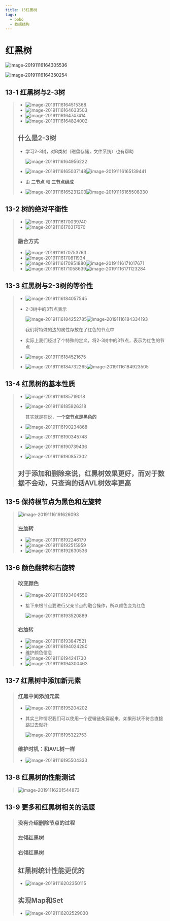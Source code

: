 ```yaml
---
title: 13红黑树
tags:
  - bobo
  - 数据结构
---
```


# 红黑树

![image-20191116164305536](https://tva1.sinaimg.cn/large/006y8mN6ly1g8zz26zw9oj30lw0apq7w.jpg)

![image-20191116164350254](https://tva1.sinaimg.cn/large/006y8mN6ly1g8zz2yxo4kj30ks0b8tc0.jpg)

## 13-1 红黑树与2-3树

> - ![image-20191116164515368](https://tva1.sinaimg.cn/large/006y8mN6ly1g8zz4fze7fj30iz0c4ten.jpg)
> - ![image-20191116164633503](https://tva1.sinaimg.cn/large/006y8mN6ly1g8zz5tk5qbj30mv0c37by.jpg)
> - ![image-20191116164747414](https://tva1.sinaimg.cn/large/006y8mN6ly1g8zz72cq8ij30iw0buq64.jpg)
> - ![image-20191116164824002](https://tva1.sinaimg.cn/large/006y8mN6ly1g8zz7p8xccj30cr0bot9v.jpg)
>
> ## 什么是2-3树
>
> - 学习2-3树，对B类树（磁盘存储，文件系统）也有帮助
>
>   ![image-20191116164956222](https://tva1.sinaimg.cn/large/006y8mN6ly1g8zz9bhhl4j30eb06ndgt.jpg)
>
> - ![image-20191116165037148](https://tva1.sinaimg.cn/large/006y8mN6ly1g8zza0oodkj30f00azgn1.jpg)![image-20191116165139441](https://tva1.sinaimg.cn/large/006y8mN6ly1g8zzb3hau9j30d8015aa8.jpg)
>
> - 由 **二节点** 和 **三节点组成**
>
> - ![image-20191116165231203](https://tva1.sinaimg.cn/large/006y8mN6ly1g8zzc04mvrj30dn09s406.jpg)![image-20191116165508330](https://tva1.sinaimg.cn/large/006y8mN6ly1g8zzepq9juj309100y74d.jpg)

## 13-2 树的绝对平衡性

> - ![image-20191116170039740](https://tva1.sinaimg.cn/large/006y8mN6ly1g8zzkgmwnyj308l07774w.jpg)
> - ![image-20191116170317670](https://tva1.sinaimg.cn/large/006y8mN6ly1g8zzn7gvr9j308a06jgmg.jpg)
>
> ### 融合方式
>
> - ![image-20191116170753763](https://tva1.sinaimg.cn/large/006y8mN6ly1g8zzrzqx13j30ap08haav.jpg)
> - ![image-20191116170811934](https://tva1.sinaimg.cn/large/006y8mN6ly1g8zzsaxmw3j30lp0andhj.jpg)
> - ![image-20191116170951880](https://tva1.sinaimg.cn/large/006y8mN6ly1g8zzu1746qj30mr0bpju6.jpg)![image-20191116171017671](https://tva1.sinaimg.cn/large/006y8mN6ly1g8zzuhu7s0j30mo0cg41p.jpg)
> - ![image-20191116171058639](https://tva1.sinaimg.cn/large/006y8mN6ly1g8zzv70wxaj30nk0a40w5.jpg)![image-20191116171123284](https://tva1.sinaimg.cn/large/006y8mN6ly1g8zzvmg3hxj30n70cbdjz.jpg)

## 13-3 红黑树与2-3树的等价性

> - ![image-20191116184057545](https://tva1.sinaimg.cn/large/006y8mN6ly1g902gtqb44j30b7061gm9.jpg)
>
> - 2-3树中的3节点表示
>
>   ![image-20191116184252785](https://tva1.sinaimg.cn/large/006y8mN6ly1g902it918nj303x031t8o.jpg)![image-20191116184334193](https://tva1.sinaimg.cn/large/006y8mN6ly1g902jjg1t3j303w02sq2x.jpg)
>
>   我们将特殊的边的属性存放在了红色的节点中
>
> - 实际上我们经过了个特殊的定义，将2-3树中的3节点，表示为红色的节点
>
> - ![image-20191116184521675](https://tva1.sinaimg.cn/large/006y8mN6ly1g902lejbq3j304n00hq2u.jpg)
>
> - ![image-20191116184732265](https://tva1.sinaimg.cn/large/006y8mN6ly1g902nnysoej30q80eh784.jpg)![image-20191116184923505](https://tva1.sinaimg.cn/large/006y8mN6ly1g902pla7ywj30ov09u77s.jpg)

## 13-4 红黑树的基本性质

> - ![image-20191116185719018](https://tva1.sinaimg.cn/large/006y8mN6ly1g902xu5w7mj30ma09cdij.jpg)
>
> - ![image-20191116185926318](https://tva1.sinaimg.cn/large/006y8mN6ly1g90301qnxtj30g8019mxe.jpg)
>
>   其实就是在说，**一个空节点是黑色的**
>
> - ![image-20191116190234868](https://tva1.sinaimg.cn/large/006y8mN6ly1g9033bqop5j30jt014dg8.jpg)
>
> - ![image-20191116190345748](https://tva1.sinaimg.cn/large/006y8mN6ly1g9034kvp52j30ko01iq3b.jpg)
>
> - ![image-20191116190739436](https://tva1.sinaimg.cn/large/006y8mN6ly1g9038lr1fkj30cm040dgd.jpg)
>
> - ![image-20191116190857302](https://tva1.sinaimg.cn/large/006y8mN6ly1g9039y5iluj30md0143yv.jpg)
>
> ## 对于添加和删除来说，红黑树效果更好，而对于数据不会动，只查询的话AVL树效率更高

## 13-5 保持根节点为黑色和左旋转

> ![image-20191116191626093](https://tva1.sinaimg.cn/large/006y8mN6ly1g903hqmqsnj30f10b9jth.jpg)
>
> ### 左旋转
>
> - ![image-20191116192246179](https://tva1.sinaimg.cn/large/006y8mN6ly1g903oc0dpaj30gf065jsv.jpg)
> - ![image-20191116192515959](https://tva1.sinaimg.cn/large/006y8mN6ly1g903qxaym2j30lz0b040k.jpg)
> - ![image-20191116192630536](https://tva1.sinaimg.cn/large/006y8mN6ly1g903s85laoj30ll0akacb.jpg)

## 13-6 颜色翻转和右旋转

> ### 改变颜色
>
> - ![image-20191116193404550](https://tva1.sinaimg.cn/large/006y8mN6ly1g90403au3jj30kz0cbtbf.jpg)
>
> - 接下来根节点要进行父亲节点的融合操作，所以颜色变为红色
>
>   ![image-20191116193520889](https://tva1.sinaimg.cn/large/006y8mN6ly1g9041esb7ej30md0c30vm.jpg)
>
> ### 右旋转
>
> - ![image-20191116193847521](https://tva1.sinaimg.cn/large/006y8mN6ly1g90450mkh4j30lt0cl41a.jpg)
> - ![image-20191116194024280](https://tva1.sinaimg.cn/large/006y8mN6ly1g9046o9hibj30ll0cltbs.jpg)
> - 维护颜色信息 
> - ![image-20191116194241730](https://tva1.sinaimg.cn/large/006y8mN6ly1g90492cy3bj30mk0cwgp2.jpg)
> - ![image-20191116194300463](https://tva1.sinaimg.cn/large/006y8mN6ly1g9049dvhr4j30lq0cntbh.jpg)

## 13-7 红黑树中添加新元素

> ### 红黑中间添加元素
>
> - ![image-20191116195204202](https://tva1.sinaimg.cn/large/006y8mN6ly1g904itkgy2j30ny08ztbd.jpg)
>
> - 其实三种情况我们可以使用一个逻辑链条穿起来，如果形状不符合直接跳过去就好
>
>   ![image-20191116195322753](https://tva1.sinaimg.cn/large/006y8mN6ly1g904k63efmj30np0az77o.jpg)
>
> ### 维护时机：和AVL树一样
>
> - ![image-20191116195504333](https://tva1.sinaimg.cn/large/006y8mN6ly1g904lxqb7bj307s02cjrm.jpg)

## 13-8 红黑树的性能测试

> ![image-20191116201544873](https://tva1.sinaimg.cn/large/006y8mN6ly1g9057gdvpfj30ev0c4tcy.jpg)

## 13-9 更多和红黑树相关的话题

> ### 没有介绍删除节点的过程
>
> ### 左倾红黑树
>
> ### 右倾红黑树
>
> ## 红黑树统计性能更优的
>
> - ![image-20191116202350115](https://tva1.sinaimg.cn/large/006y8mN6ly1g905fvpr75j30mv08an2l.jpg)
>
> ## 实现Map和Set
>
> - ![image-20191116202529030](https://tva1.sinaimg.cn/large/006y8mN6ly1g905hlrycdj30ly06uq63.jpg)
>
> 